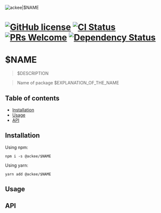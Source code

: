 ![ackee|$NAME](https://img.ack.ee/ackee/image/github/js)

# [![GitHub license](https://img.shields.io/badge/license-MIT-blue.svg)](https://github.com/AckeeCZ/$NAME/blob/master/LICENSE) [![CI Status](https://img.shields.io/travis/com/AckeeCZ/$NAME.svg?style=flat)](https://travis-ci.com/AckeeCZ/$NAME) [![PRs Welcome](https://img.shields.io/badge/PRs-welcome-brightgreen.svg)](https://reactjs.org/docs/how-to-contribute.html#your-first-pull-request) [![Dependency Status](https://img.shields.io/david/AckeeCZ/$NAME.svg?style=flat-square)](https://david-dm.org/AckeeCZ/$NAME)

# $NAME

> $DESCRIPTION

> Name of package $EXPLANATION_OF_THE_NAME

## Table of contents

* [Installation](#installation)
* [Usage](#usage)
* [API](#api)
    

## <a name="installation"></a>Installation

Using npm:

```
npm i -s @ackee/$NAME
```

Using yarn:

```
yarn add @ackee/$NAME
```


## <a name="usage"></a>Usage

## <a name="api"></a>API

